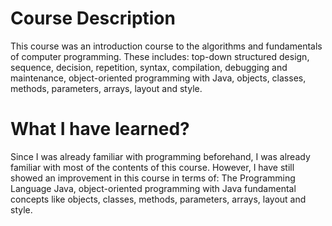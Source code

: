 # Course Description

This course was an introduction course to the algorithms and fundamentals of computer programming. These includes: top-down structured design, sequence, decision, repetition, syntax, compilation, debugging and maintenance, object-oriented programming with Java, objects, classes, methods, parameters, arrays, layout and style. 

# What I have learned?

Since I was already familiar with programming beforehand, I was already familiar with most of the contents of this course. However, I have still showed an improvement in this course in terms of: The Programming Language Java, object-oriented programming with Java fundamental concepts like objects, classes, methods, parameters, arrays, layout and style.

